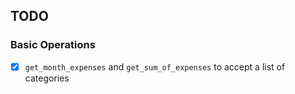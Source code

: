 ## TODO

### Basic Operations
- [x] `get_month_expenses` and `get_sum_of_expenses` to accept a list of categories
